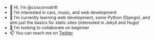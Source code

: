 - 👋 Hi, I’m @coscorrodrift
- 👀 I’m interested in cars, music, and web development
- 🌱 I’m currently learning web development, some Python (Django), and atm just the basics for static sites (interested in Jekyll and Hugo)
- 💞️ I’m looking to collaborate on beginner 
- 📫 You can reach me on [Twitter](twitter.com/coscorrodrift)
<!---
coscorrodrift/coscorrodrift is a ✨ special ✨ repository because its `README.md` (this file) appears on your GitHub profile.
You can click the Preview link to take a look at your changes.
--->
